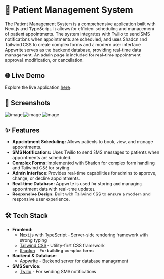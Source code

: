 # 🏥 Patient Management System

The Patient Management System is a comprehensive application built with Next.js and TypeScript. It allows for efficient scheduling and management of patient appointments. The system integrates with Twilio to send SMS notifications when appointments are scheduled, and uses Shadcn and Tailwind CSS to create complex forms and a modern user interface. Appwrite serves as the backend database, providing real-time data management. An admin page is included for real-time appointment approval, modification, or cancellation.

## 🌐 Live Demo

Explore the live application [here](https://patient-managment-system-n5lzh9khp-dragansubs-projects.vercel.app/).

## 📸 Screenshots

![image](https://github.com/user-attachments/assets/68382985-dea4-416e-b6fd-ce4ec5d83fde)
![image](https://github.com/user-attachments/assets/4d0b52e0-f866-4813-a78c-855aee74579e)
![image](https://github.com/user-attachments/assets/8492d11c-6bff-41e7-8630-601ebb097ac5)


## ✨ Features

- **Appointment Scheduling:** Allows patients to book, view, and manage appointments.
- **SMS Notifications:** Uses Twilio to send SMS messages to patients when appointments are scheduled.
- **Complex Forms:** Implemented with Shadcn for complex form handling and Tailwind CSS for styling.
- **Admin Interface:** Provides real-time capabilities for admins to approve, change, or decline appointments.
- **Real-time Database:** Appwrite is used for storing and managing appointment data with real-time updates.
- **Responsive Design:** Built with Tailwind CSS to ensure a modern and responsive user experience.

## 🛠️ Tech Stack

- **Frontend:**
  - [Next.js](https://nextjs.org/) with [TypeScript](https://www.typescriptlang.org/) - Server-side rendering framework with strong typing
  - [Tailwind CSS](https://tailwindcss.com/) - Utility-first CSS framework
  - [Shadcn](https://shadcn.dev/) - For building complex forms
- **Backend & Database:**
  - [Appwrite](https://appwrite.io/) - Backend server for database management
- **SMS Service:**
  - [Twilio](https://www.twilio.com/) - For sending SMS notifications
